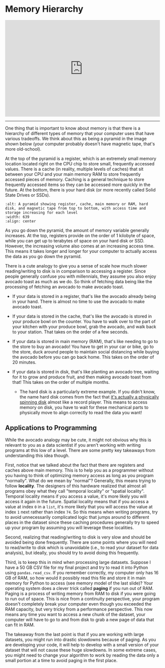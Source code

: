 # Memory Hierarchy

<div style="position: relative; padding-bottom: 62.5%; height: 0;">
    <iframe src="https://www.loom.com/embed/92ab1d6e18634399834149f455c11739?sharedAppSource=personal_library" frameborder="0" webkitallowfullscreen mozallowfullscreen allowfullscreen style="position: absolute; top: 0; left: 0; width: 100%; height: 100%;"></iframe>
</div>

---

One thing that is important to know about memory is that there is a hierarchy of different types of memory that your computer uses that have various tradeoffs. We think about this as being a pyramid in the image shown below (your computer probably doesn't have magnetic tape, that's more old-school).

At the top of the pyramid is a register, which is an extremely small memory location located right on the CPU chip to store small, frequently accessed values. There is a cache (in reality, multiple levels of caches) that sit between your CPU and your main memory RAM to store frequently accessed pieces of memory. Caching is a general technique to store frequently accessed items so they can be accessed more quickly in the future. At the bottom, there is your hard disk (or more recently called Solid State Drives or SSDs).

```{image} https://static.us.edusercontent.com/files/DXacRUQrKM9ff9kUrdH4OTrI
:alt: A pyramid showing register, cache, main memory or RAM, hard disk, and magnetic tape from top to bottom, with access time and storage increasing for each level
:width: 639
:align: center
```

As you go down the pyramid, the amount of memory variable generally increases. At the top, registers provide on the order of 1 kilobyte of space, while you can get up to terabytes of space on your hard disk or SSD. However, the increasing volume also comes at an increasing access time. This means it takes longer and longer for your computer to actually access the data as you go down the pyramid.

There is a cute analogy to give you a sense of scale how much slower reading/writing to disk is in comparison to accessing a register. Since people generally confuse you with millennials, they assume you also enjoy avocado toast as much as we do. So think of fetching data being like the processing of fetching an avocado to make avocado toast.

- If your data is stored in a register, that's like the avocado already being in your hand. There is almost no time to use the avocado to make avocado toast.

- If your data is stored in the cache, that's like the avocado is stored in your produce bowl on the counter. You have to walk over to the part of your kitchen with your produce bowl, grab the avocado, and walk back to your station. That takes on the order of a few seconds.

- If your data is stored in main memory (RAM), that's like needing to go to the store to buy an avocado! You have to get in your car or bike, go to the store, duck around people to maintain social distancing while buying the avocado before you can go back home. This takes on the order of 20 minutes.

- If your data is stored in disk, that's like planting an avocado tree, waiting for it to grow and produce fruit, and then making avocado toast from that! This takes on the order of multiple months.

  - The hard disk is a particularly extreme example. If you didn't know, the name hard disk comes from the fact that [it's actually a physically spinning disk](https://eclats-antivols.fr/32873-large_default/hard-disk-1tb-sata-hdd-western-digital-av-hard-drive-wd10purx.jpg) almost like a record player. This means to access memory on disk, you have to wait for these mechanical parts to physically move to align correctly to read the data you want!

## Applications to Programming

While the avocado analogy may be cute, it might not obvious why this is relevant to you as a data scientist if you aren't working with writing programs at this low of a level. There are some pretty key takeaways from understanding this idea though.

First, notice that we talked about the fact that there are registers and caches above main memory. This is to help you as a programmer without you having to think of optimizing memory access as long as you program "normally". What do we mean by "normal"? Generally, this means trying to follow **locality**. The designers of this hardware realized that almost all programs obey what they call "temporal locality" or "spatial locality". Temporal locality means if you access a value, it's more likely you will access it again in the future. Spatial locality means that if you access a value at index `0` in a `list`, it's more likely that you will access the value at index `1` next rather than index `74`. So this means when writing programs, try to avoid unnecessarily complicated logic that jumps around to different places in the dataset since these caching procedures generally try to speed up your program by assuming you will leverage these localities.

Second, realizing that reading/writing to disk is very slow and should be avoided being done frequently. There are some points where you will need to read/write to disk which is unavoidable (i.e., to read your dataset for data analysis), but ideally, you should try to avoid doing this frequently.

Third, is to keep this in mind when processing large datasets. Suppose I have a 50 GB CSV file for my final project and try to read it into Python using `pandas.read_csv`. If you remember correctly, my computer only has 16 GB of RAM, so how would it possibly read this file and store it in main memory for Python to access (see memory model of the last slide)? Your operating system does a clever trick called **paging** if you run out of RAM. Paging is a process of writing memory from RAM to disk if you were going to run out of space. This is nice from a continuity perspective, your program doesn't completely break your computer even though you exceeded the RAM capacity, but very tricky from a performance perspective. This now means any time you want to access a new chunk of the dataset, your computer will have to go to and from disk to grab a new page of data that can fit in RAM.

The takeaway from the last point is that if you are working with large datasets, you might run into drastic slowdowns because of paging. As you are developing your code, it will help to develop with a small version of your dataset that will not cause these huge slowdowns. In some extreme cases, you might need to change your algorithm to work by reading the data only a small portion at a time to avoid paging in the first place.
